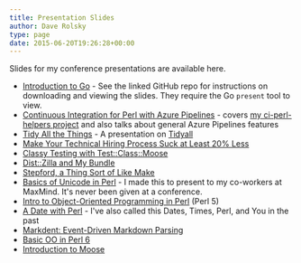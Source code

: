 ```yaml
---
title: Presentation Slides
author: Dave Rolsky
type: page
date: 2015-06-20T19:26:28+00:00
---
```

Slides for my conference presentations are available here.

  * [Introduction to Go][3] - See the linked GitHub repo for instructions on downloading and viewing the slides. They require the Go `present` tool to view.
  * [Continuous Integration for Perl with Azure Pipelines][4] - covers [my ci-perl-helpers project][5] and also talks about general Azure Pipelines features
  * [Tidy All the Things][6] - A presentation on [Tidyall][7]
  * [Make Your Technical Hiring Process Suck at Least 20% Less][8]
  * [Classy Testing with Test::Class::Moose][9]
  * [Dist::Zilla and My Bundle][10]
  * [Stepford, a Thing Sort of Like Make][11]
  * [Basics of Unicode in Perl][12] - I made this to present to my co-workers at MaxMind. It's never been given at a conference.
  * [Intro to Object-Oriented Programming in Perl][13] (Perl 5)
  * [A Date with Perl][14] - I've also called this Dates, Times, Perl, and You in the past
  * [Markdent: Event-Driven Markdown Parsing][15]
  * [Basic OO in Perl 6][16]
  * [Introduction to Moose][2]

 [2]: https://github.com/moose/intro-to-moose
 [3]: https://github.com/autarch/intro-to-go-class
 [4]: https://presentations.houseabsolute.com/azure-ci/
 [5]: https://github.com/houseabsolute/ci-perl-helpers
 [6]: https://presentations.houseabsolute.com/tidy-all-the-things/
 [7]: https://metacpan.org/release/Code-TidyAll
 [8]: https://presentations.houseabsolute.com/technical-hiring/
 [9]: https://presentations.houseabsolute.com/test-class-moose/
 [10]: https://presentations.houseabsolute.com/dzil-and-my-bundle/
 [11]: https://presentations.houseabsolute.com/stepford/
 [12]: https://presentations.houseabsolute.com/perl-unicode-basics/
 [13]: https://presentations.houseabsolute.com/intro-to-oo/
 [14]: https://presentations.houseabsolute.com/a-date-with-perl/
 [15]: https://presentations.houseabsolute.com/markdent/
 [16]: https://presentations.houseabsolute.com/perl6-basic-oo/
